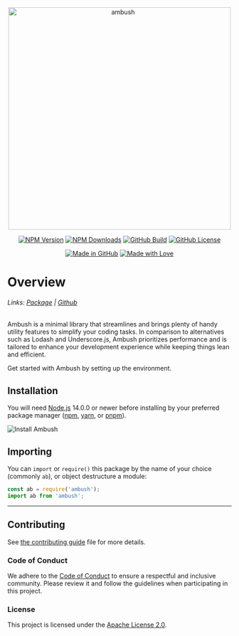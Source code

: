 <div align="center">
    <a href="https://npmjs.com/package/ambush"><img src="https://svgshare.com/i/yg_.svg" width="500" alt="ambush" /></a>
    <p>
        <a href="https://www.npmjs.com/package/ambush"><img src="https://img.shields.io/npm/v/ambush" alt="NPM Version"></a>
        <a href="https://www.npmjs.com/package/ambush"><img src="https://img.shields.io/npm/dt/ambush" alt="NPM Downloads"></a>
        <a href="https://github.com/ambushjs/ambush/actions/build.yml"><img src="https://img.shields.io/github/actions/workflow/status/ambushjs/ambush/tests.yml" alt="GitHub Build"></a>
        <a href="https://www.apache.org/licenses/LICENSE-2.0"><img src="https://img.shields.io/github/license/ambushjs/ambush" alt="GitHub License"></a>
    </p>
    <a href="https://github.com/ambushjs/ambush"><img src="https://img.shields.io/badge/Made%20in-GitHub-2e2e2e.svg?style=for-the-badge&logo=github" alt="Made in GitHub"></a>
    <a href="https://github.com/ambushjs/ambush"><img src="https://img.shields.io/badge/Made%20with-%E2%9D%A4-red?style=for-the-badge" alt="Made with Love"></a>
</div>

# Overview

###### Links: [Package][package] | [Github][github]

Ambush is a minimal library that streamlines and brings plenty of handy utility features to simplify your coding tasks. In comparison to alternatives such as Lodash and Underscore.js, Ambush prioritizes performance and is tailored to enhance your development experience while keeping things lean and efficient.

Get started with Ambush by setting up the environment.

## Installation

You will need [Node.js][nodejs] 14.0.0 or newer before installing by your preferred package manager ([npm][npm], [yarn][yarn], or [pnpm][pnpm]).

![Install Ambush](https://nodei.co/npm/ambush.png?mini=true)

## Importing

You can `import` or `require()` this package by the name of your choice (commonly `ab`), or object destructure a module:

```js
const ab = require('ambush');
import ab from 'ambush';
```

<!-- See the full documentation [here][website] -->

---

## Contributing

See [the contributing guide][contributing] file for more details.

### Code of Conduct

We adhere to the [Code of Conduct](CODE_OF_CONDUCT.md) to ensure a respectful and inclusive community. Please review it and follow the guidelines when participating in this project.

### License

This project is licensed under the [Apache License 2.0][license].

[package]: https://npmjs.com/package/ambush
[github]: https://github.com/ambushjs/ambush
[nodejs]: https://nodejs.org
[npm]: https://npmjs.com
[yarn]: https://yarnpkg.com
[pnpm]: https://pnpm.io
[website]: https://ambush.js.org
[contributing]: https://github.com/ambushjs/ambush/tree/main/CONTRIBUTING.md
[license]: https://apache.org/licenses/LICENSE-2.0
